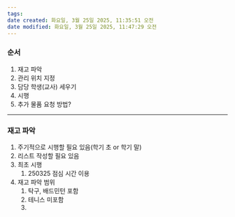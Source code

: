 ```yaml
---
tags: 
date created: 화요일, 3월 25일 2025, 11:35:51 오전
date modified: 화요일, 3월 25일 2025, 11:47:29 오전
---
```

### 순서

1. 재고 파악
2. 관리 위치 지정
3. 담당 학생(교사) 세우기
4. 시행
5. 추가 물품 요청 방법?

***
### 재고 파악

1. 주기적으로 시행할 필요 있음(학기 초 or 학기 말)
2. 리스트 작성할 필요 있음
3. 최초 시행
	1. 250325 점심 시간 이용
4. 재고 파악 범위
	1. 탁구, 배드민턴 포함
	2. 테니스 미포함
	3. 
